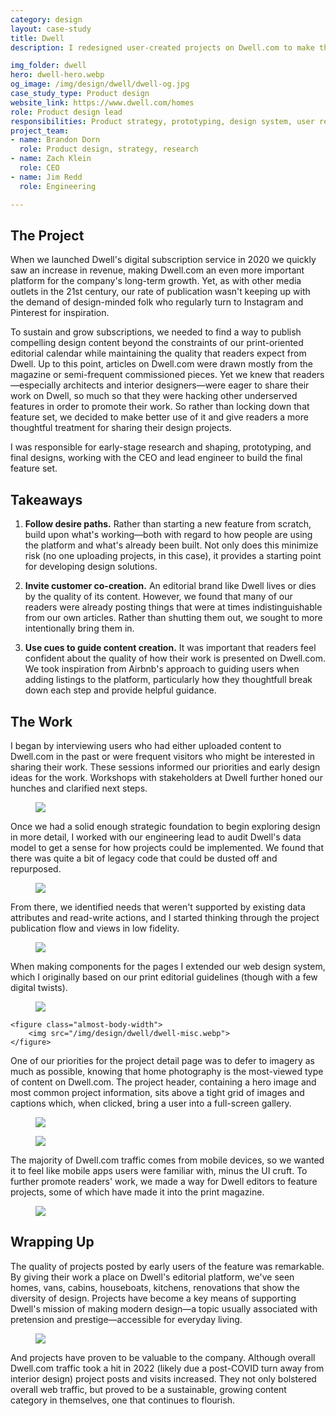 ```yaml
---
category: design
layout: case-study
title: Dwell
description: I redesigned user-created projects on Dwell.com to make the site a go-to design resource in the social media age

img_folder: dwell
hero: dwell-hero.webp
og_image: /img/design/dwell/dwell-og.jpg
case_study_type: Product design
website_link: https://www.dwell.com/homes
role: Product design lead
responsibilities: Product strategy, prototyping, design system, user research
project_team:
- name: Brandon Dorn
  role: Product design, strategy, research
- name: Zach Klein
  role: CEO
- name: Jim Redd
  role: Engineering

---
```


<h2>The Project</h2>

When we launched Dwell's digital subscription service in 2020 we quickly saw an increase in revenue, making Dwell.com an even more important platform for the company's long-term growth. Yet, as with other media outlets in the 21st century, our rate of publication wasn't keeping up with the demand of design-minded folk who regularly turn to Instagram and Pinterest for inspiration.

To sustain and grow subscriptions, we needed to find a way to publish compelling design content beyond the constraints of our print-oriented editorial calendar while maintaining the quality that readers expect from Dwell. Up to this point, articles on Dwell.com were drawn mostly from the magazine or semi-frequent commissioned pieces. Yet we knew that readers—especially architects and interior designers—were eager to share their work on Dwell, so much so that they were hacking other underserved features in order to promote their work. So rather than locking down that feature set, we decided to make better use of it and give readers a more thoughtful treatment for sharing their design projects.

I was responsible for early-stage research and shaping, prototyping, and final designs, working with the CEO and lead engineer to build the final feature set.



<div class="what-i-learned">
	<h2>Takeaways</h2>
	<ol class="learned-things">
		<li><p><b>Follow desire paths.</b> Rather than starting a new feature from scratch, build upon what's working—both with regard to how people are using the platform and what's already been built. Not only does this minimize risk (no one uploading projects, in this case), it provides a starting point for developing design solutions.</p></li>
		<li><p><b>Invite customer co-creation.</b> An editorial brand like Dwell lives or dies by the quality of its content. However, we found that many of our readers were already posting things that were at times indistinguishable from our own articles. Rather than shutting them out, we sought to more intentionally bring them in.</p></li>
		<li><p><b>Use cues to guide content creation.</b> It was important that readers feel confident about the quality of how their work is presented on Dwell.com. We took inspiration from Airbnb's approach to guiding users when adding listings to the platform, particularly how they thoughtfull break down each step and provide helpful guidance.</p></li>
	</ol>
</div>

<h2>The Work</h2>

I began by interviewing users who had either uploaded content to Dwell.com in the past or were frequent visitors who might be interested in sharing their work. These sessions informed our priorities and early design ideas for the work. Workshops with stakeholders at Dwell further honed our hunches and clarified next steps.

<figure class="almost-body-width">
	<img src="/img/design/dwell/dwell-slides.webp">
</figure>

Once we had a solid enough strategic foundation to begin exploring design in more detail, I worked with our engineering lead to audit Dwell's data model to get a sense for how projects could be implemented. We found that there was quite a bit of legacy code that could be dusted off and repurposed.

<figure class="almost-body-width">
	<img src="/img/design/dwell/dwell-data-model.webp">
</figure>

From there, we identified needs that weren't supported by existing data attributes and read-write actions, and I started thinking through the project publication flow and views in low fidelity.

<figure class="full-width">
	<img src="/img/design/dwell/dwell-wires.webp">
</figure>

When making components for the pages I extended our web design system, which I originally based on our print editorial guidelines (though with a few digital twists).

<div class="two-up-container">
	<figure>
		<img src="/img/design/dwell/dwell-system.webp">
	</figure>

	<figure class="almost-body-width">
		<img src="/img/design/dwell/dwell-misc.webp">
	</figure>
</div>

One of our priorities for the project detail page was to defer to imagery as much as possible, knowing that home photography is the most-viewed type of content on Dwell.com. The project header, containing a hero image and most common project information, sits above a tight grid of images and captions which, when clicked, bring a user into a full-screen gallery.

<figure>
	<img src="/img/design/dwell/dwell-project-detail-desktop.webp">
</figure>

<figure>
	<img src="/img/design/dwell/dwell-project-detail-mobile.webp">
</figure>

The majority of Dwell.com traffic comes from mobile devices, so we wanted it to feel like mobile apps users were familiar with, minus the UI cruft. To further promote readers' work, we made a way for Dwell editors to feature projects, some of which have made it into the print magazine.

<figure>
	<img src="/img/design/dwell/dwell-projects-index.webp">
</figure>

<h2>Wrapping Up</h2>

The quality of projects posted by early users of the feature was remarkable. By giving their work a place on Dwell's editorial platform, we've seen homes, vans, cabins, houseboats, kitchens, renovations that show the diversity of design. Projects have become a key means of supporting Dwell's mission of making modern design—a topic usually associated with pretension and prestige—accessible for everyday living.

<figure class="almost-body-width">
	<img src="/img/design/dwell/dwell-project-examples.webp">
</figure>

And projects have proven to be valuable to the company. Although overall Dwell.com traffic took a hit in 2022 (likely due a post-COVID turn away from interior design) project posts and visits increased. They not only bolstered overall web traffic, but proved to be a sustainable, growing content category in themselves, one that continues to flourish.